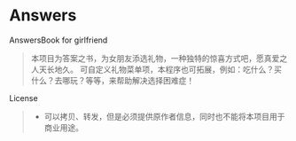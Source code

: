 # Answers
AnswersBook for girlfriend

> 本项目为答案之书，为女朋友添选礼物，一种独特的惊喜方式吧，愿真爱之人天长地久。
> 可自定义礼物菜单项，本程序也可拓展，例如：吃什么？买什么？去哪玩？等等，来帮助解决选择困难症！

License
> * 可以拷贝、转发，但是必须提供原作者信息，同时也不能将本项目用于商业用途。
